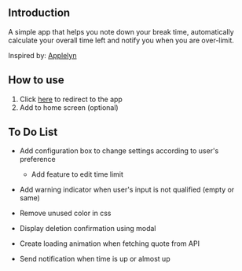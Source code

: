 ## Introduction

A simple app that helps you note down your break time, automatically calculate your overall time left and notify you when you are over-limit.

Inspired by: [Applelyn](https://www.instagram.com/evelynzhangg/)

## How to use

1. Click [here](https://rest-time.vercel.app/) to redirect to the app
2. Add to home screen (optional)

## To Do List

-   Add configuration box to change settings according to user's preference

    -   Add feature to edit time limit

-   Add warning indicator when user's input is not qualified (empty or same)
-   Remove unused color in css
-   Display deletion confirmation using modal
-   Create loading animation when fetching quote from API
-   Send notification when time is up or almost up
